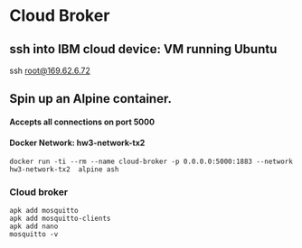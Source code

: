 # Cloud Broker

## ssh into IBM cloud device: VM running Ubuntu
ssh root@169.62.6.72

## Spin up an Alpine container.
#### Accepts all connections on port 5000
#### Docker Network: hw3-network-tx2

```
docker run -ti --rm --name cloud-broker -p 0.0.0.0:5000:1883 --network hw3-network-tx2  alpine ash
```

### Cloud broker
```
apk add mosquitto
apk add mosquitto-clients
apk add nano
mosquitto -v
```


